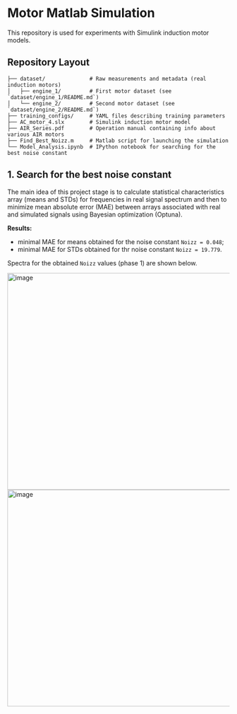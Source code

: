 # Motor Matlab Simulation

This repository is used for experiments with Simulink induction motor models.

## Repository Layout

```
├── dataset/              # Raw measurements and metadata (real induction motors)
│   ├── engine_1/         # First motor dataset (see `dataset/engine_1/README.md`)
│   └── engine_2/         # Second motor dataset (see `dataset/engine_2/README.md`)
├── training_configs/     # YAML files describing training parameters
├── AC_motor_4.slx        # Simulink induction motor model
├── AIR_Series.pdf        # Operation manual containing info about various AIR motors 
├── Find_Best_Noizz.m     # Matlab script for launching the simulation
└── Model_Analysis.ipynb  # IPython notebook for searching for the best noise constant
```

## 1. Search for the best noise constant

The main idea of this project stage is to calculate statistical characteristics array (means and STDs) for frequencies in real signal spectrum and then to minimize mean absolute error (MAE) between arrays 
associated with real and simulated signals using Bayesian optimization (Optuna).

__Results:__
- minimal MAE for means obtained for the noise constant `Noizz = 0.048`;
- minimal MAE for STDs obtained for thr noise constant `Noizz = 19.779`.

Spectra for the obtained `Noizz` values (phase 1) are shown below.

<img width="989" height="490" alt="image" src="https://github.com/user-attachments/assets/c7736aa1-bc78-49c3-9449-a74557293bec" />

<img width="989" height="490" alt="image" src="https://github.com/user-attachments/assets/d7545c59-1424-468c-a516-a4976c691f02" />
